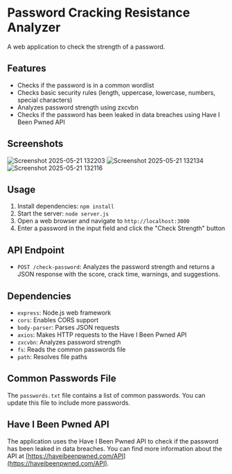 # Password Cracking Resistance Analyzer

A web application to check the strength of a password.

## Features

* Checks if the password is in a common wordlist
* Checks basic security rules (length, uppercase, lowercase, numbers, special characters)
* Analyzes password strength using zxcvbn
* Checks if the password has been leaked in data breaches using Have I Been Pwned API

## Screenshots

![Screenshot 2025-05-21 132203](https://github.com/user-attachments/assets/d1c3ec4d-5be5-4fcf-850d-0065a4da9cd5)
![Screenshot 2025-05-21 132134](https://github.com/user-attachments/assets/c225ec13-04c3-473a-9ded-73e09daacce2)
![Screenshot 2025-05-21 132116](https://github.com/user-attachments/assets/c821b417-192d-40e9-88f4-2846102891af)


## Usage

1. Install dependencies: `npm install`
2. Start the server: `node server.js`
3. Open a web browser and navigate to `http://localhost:3000`
4. Enter a password in the input field and click the "Check Strength" button

## API Endpoint

* `POST /check-password`: Analyzes the password strength and returns a JSON response with the score, crack time, warnings, and suggestions.

## Dependencies

* `express`: Node.js web framework
* `cors`: Enables CORS support
* `body-parser`: Parses JSON requests
* `axios`: Makes HTTP requests to the Have I Been Pwned API
* `zxcvbn`: Analyzes password strength
* `fs`: Reads the common passwords file
* `path`: Resolves file paths

## Common Passwords File

The `passwords.txt` file contains a list of common passwords. You can update this file to include more passwords.

## Have I Been Pwned API

The application uses the Have I Been Pwned API to check if the password has been leaked in data breaches. You can find more information about the API at [https://haveibeenpwned.com/API](https://haveibeenpwned.com/API).
